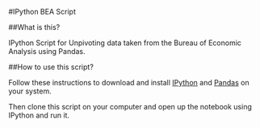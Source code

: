 #IPython BEA Script

##What is this?

IPython Script for Unpivoting data taken from the Bureau of Economic Analysis using Pandas.

##How to use this script?

Follow these instructions to download and install [IPython](http://ipython.org/install.html) and [Pandas](http://pandas.pydata.org/getpandas.html) on your system.

Then clone this script on your computer and open up the notebook using IPython and run it. 